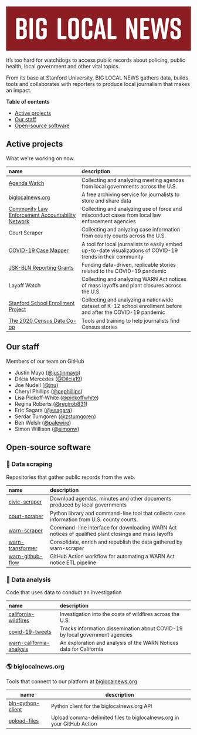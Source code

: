 ![BIG LOCAL NEWS](https://raw.githubusercontent.com/biglocalnews/.github/main/profile/github-840x200.png)

It’s too hard for watchdogs to access public records about policing, public health, local government and other vital topics.

From its base at Stanford University, BIG LOCAL NEWS gathers data, builds tools and collaborates with reporters to produce local journalism that makes an impact.

**Table of contents**

* [Active projects](https://github.com/biglocalnews#active-projects)
* [Our staff](https://github.com/biglocalnews#our-staff)
* [Open-source software](https://github.com/biglocalnews#open-source-software)

## Active projects

What we're working on now.

| name                                             | description                                                                                                  |
|:-------------------------------------------------|:-------------------------------------------------------------------------------------------------------------|
| [Agenda Watch](http://agendawatch.org/)                                     | Collecting and analyzing meeting agendas from local governments across the U.S.                              |
| [biglocalnews.org](https://biglocalnews.org)                                 | A free archiving service for journalists to store and share data                                             |
| [Community Law Enforcement Accountability Network](https://data.berkeley.edu/news/berkeley-data-science-students-journalism-faculty-building-public-database-police-misconduct) | Collecting and analyzing use of force and misconduct cases from local law enforcement agencies               |
| Court Scraper                                    | Collecting and anlyzing case information from county courts across the U.S.                                  |
| [COVID-19 Case Mapper](https://covid19.biglocalnews.org/county-maps/index.html#/)                             | A tool for local journalists to easily embed up-to-date visualizations of COVID-19 trends in their community |
| [JSK-BLN Reporting Grants](https://jsk.stanford.edu/news/2020/jsk-and-big-local-news-launch-new-data-journalism-grants/)                         | Funding data-driven, replicable stories related to the COVID-19 pandemic                                     |
| Layoff Watch                                     | Collecting and analyzing WARN Act notices of mass layoffs and plant closures across the U.S.                 |
| [Stanford School Enrollment Project](https://docs.google.com/document/d/1WRm4KZPDGL1USPaf0E1AIa7gbyeKncv04Pg_rM1N7po/edit)               | Collecting and analyzing a nationwide dataset of K-12 school enrollment before and after the COVID-19 pandemic                        |
| [The 2020 Census Data Co-op](https://sites.google.com/stanford.edu/census-data-co-op)                       | Tools and training to help journalists find Census stories                                                   |

## Our staff

Members of our team on GitHub

* Justin Mayo ([@justinmayo](https://github.com/justinmayo))
* Dilcia Mercedes ([@Dilcia19](https://github.com/dilcia19/))
* Joe Nudell ([@jnu](https://github.com/jnu))
* Cheryl Phillips ([@cephillips](https://github.com/cephillips))
* Lisa Pickoff-White ([@pickoffwhite](https://github.com/pickoffwhite))
* Regina Roberts ([@regirob831](https://github.com/regirob831))
* Eric Sagara ([@esagara](https://github.com/esagara))
* Serdar Tumgoren ([@zstumgoren](https://github.com/zstumgoren))
* Ben Welsh ([@palewire](https://github.com/palewire))
* Simon Willison ([@simonw](https://github.com/simonw))

## Open-source software

### 🔢 Data scraping

Repositories that gather public records from the web.

| name             | description                                                                                                                         |
|:-----------------|:------------------------------------------------------------------------------------------------------------------------------------|
| [civic-scraper](https://github.com/biglocalnews/civic-scraper)    | Download agendas, minutes and other documents produced by local governments                                                         |
| [court-scraper](https://github.com/biglocalnews/court-scraper)    | Python library and command-line tool that collects case information from U.S. county courts.        |
| [warn-scraper](https://github.com/biglocalnews/warn-scraper)     | Command-line interface for downloading WARN Act notices of qualified plant closings and mass layoffs |
| [warn-transformer](https://github.com/biglocalnews/warn-transformer) | Consolidate, enrich and republish the data gathered by warn-scraper                                                                 |
| [warn-github-flow](https://github.com/biglocalnews/warn-github-flow) | GitHub Action workflow for automating a WARN Act notice ETL pipeline                                                                |
### 🧮 Data analysis

Code that uses data to conduct an investigation

| name                                                                                 | description                                                                  |
|:-------------------------------------------------------------------------------------|:-----------------------------------------------------------------------------|
| [california-wildfires](https://github.com/biglocalnews/california-wildfires)         | Investigation into the costs of wildfires across the U.S.                    |
| [covid-19-tweets](https://github.com/biglocalnews/covid19-tweets)                    | Tracks information dissemination about COVID-19 by local government agencies |
| [warn-california-analysis](https://github.com/biglocalnews/warn-california-analysis) | An exploration and analysis of the WARN Notices data for California          |

### 🌎 biglocalnews.org

Tools that connect to our platform at [biglocalnews.org](https://biglocalnews.org)

| name                                                                   | description                                                            |
|------------------------------------------------------------------------|------------------------------------------------------------------------|
| [bln-python-client](https://github.com/biglocalnews/bln-python-client) | Python client for the biglocalnews.org API                             |
| [upload-files](https://github.com/biglocalnews/upload-files)           | Upload comma-delimited files to biglocalnews.org in your GitHub Action |
